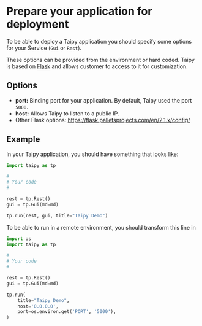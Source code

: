 # Prepare your application for deployment

To be able to deploy a Taipy application you should specify some options for your Service (`Gui` or `Rest`).

These options can be provided from the environment or hard coded.
Taipy is based on [Flask](https://flask.palletsprojects.com/) and allows customer to
access to it for customization.

## Options

- **port:** Binding port for your application. By default, Taipy used the port `5000`.
- **host:** Allows Taipy to listen to a public IP.
- Other Flask options: https://flask.palletsprojects.com/en/2.1.x/config/

## Example

In your Taipy application, you should have something that looks like:
```python
import taipy as tp

#
# Your code
#

rest = tp.Rest()
gui = tp.Gui(md=md)

tp.run(rest, gui, title="Taipy Demo")
```
To be able to run in a remote environment, you should transform this line in
```python
import os
import taipy as tp

#
# Your code
#

rest = tp.Rest()
gui = tp.Gui(md=md)

tp.run(
    title="Taipy Demo",
    host='0.0.0.0',
    port=os.environ.get('PORT', '5000'),
)
```
